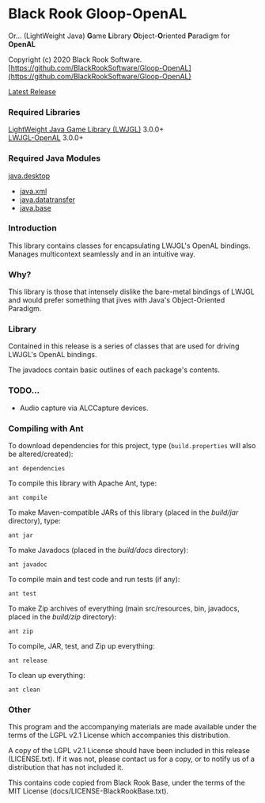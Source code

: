 # Black Rook Gloop-OpenAL
Or... (LightWeight Java) **G**ame **L**ibrary **O**bject-**O**riented **P**aradigm for **OpenAL**

Copyright (c) 2020 Black Rook Software.  
[https://github.com/BlackRookSoftware/Gloop-OpenAL](https://github.com/BlackRookSoftware/Gloop-OpenAL)

[Latest Release](https://github.com/BlackRookSoftware/Gloop-OpenAL/releases/latest)


### Required Libraries

[LightWeight Java Game Library (LWJGL)](https://www.lwjgl.org/download) 3.0.0+  
[LWJGL-OpenAL](https://www.lwjgl.org/download) 3.0.0+


### Required Java Modules

[java.desktop](https://docs.oracle.com/en/java/javase/11/docs/api/java.desktop/module-summary.html)  
* [java.xml](https://docs.oracle.com/en/java/javase/11/docs/api/java.xml/module-summary.html)  
* [java.datatransfer](https://docs.oracle.com/en/java/javase/11/docs/api/java.datatransfer/module-summary.html)  
* [java.base](https://docs.oracle.com/en/java/javase/11/docs/api/java.base/module-summary.html)  


### Introduction

This library contains classes for encapsulating LWJGL's OpenAL bindings. Manages multicontext seamlessly and in
an intuitive way.


### Why?

This library is those that intensely dislike the bare-metal bindings of LWJGL and would prefer something
that jives with Java's Object-Oriented Paradigm.


### Library

Contained in this release is a series of classes that are used for driving LWJGL's OpenAL bindings.

The javadocs contain basic outlines of each package's contents.


### TODO...

* Audio capture via ALCCapture devices.


### Compiling with Ant

To download dependencies for this project, type (`build.properties` will also be altered/created):

	ant dependencies

To compile this library with Apache Ant, type:

	ant compile

To make Maven-compatible JARs of this library (placed in the *build/jar* directory), type:

	ant jar

To make Javadocs (placed in the *build/docs* directory):

	ant javadoc

To compile main and test code and run tests (if any):

	ant test

To make Zip archives of everything (main src/resources, bin, javadocs, placed in the *build/zip* directory):

	ant zip

To compile, JAR, test, and Zip up everything:

	ant release

To clean up everything:

	ant clean
	
### Other

This program and the accompanying materials are made available under the 
terms of the LGPL v2.1 License which accompanies this distribution.

A copy of the LGPL v2.1 License should have been included in this release (LICENSE.txt).
If it was not, please contact us for a copy, or to notify us of a distribution
that has not included it. 

This contains code copied from Black Rook Base, under the terms of the MIT License (docs/LICENSE-BlackRookBase.txt).
